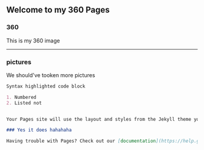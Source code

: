 ## Welcome to my 360 Pages

### 360

This is my 360 image

<script src="//360.vizor.io/scripts/embed.js" data-vizorurl="https://360.vizor.io/embed/v/9pxyy" ></script>

***

### pictures

We should've tooken more pictures

```markdown
Syntax highlighted code block

1. Numbered
2. Listed not


Your Pages site will use the layout and styles from the Jekyll theme you have selected in your [repository settings](https://github.com/Nextodst/Nextodst.Gethub.io/settings). The name of this theme is saved in the Jekyll `_config.yml` configuration file.

### Yes it does hahahaha

Having trouble with Pages? Check out our [documentation](https://help.github.com/categories/github-pages-basics/) or [contact support](https://github.com/contact) and we’ll help you sort it out.
